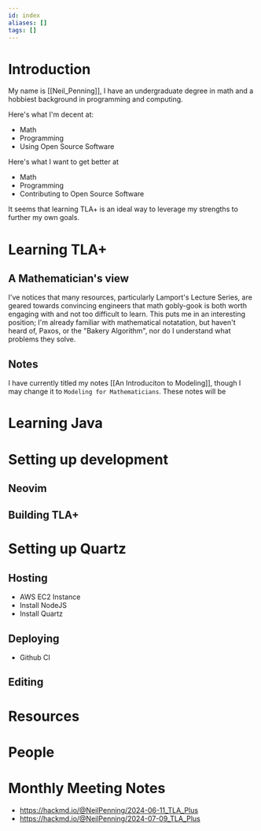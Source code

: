 ```yaml
---
id: index
aliases: []
tags: []
---
```


# Introduction
My name is [[Neil_Penning]], I have an undergraduate degree in math and a hobbiest background in programming and computing.


Here's what I'm decent at:
- Math
- Programming
- Using Open Source Software

Here's what I want to get better at
- Math
- Programming
- Contributing to Open Source Software

It seems that learning TLA+ is an ideal way to leverage my strengths to further my own goals.

# Learning TLA+
## A Mathematician's view
I've notices that many resources, particularly Lamport's Lecture Series, are geared towards convincing engineers that math gobly-gook is both worth engaging with and not too difficult to learn.
This puts me in an interesting position; I'm already familiar with mathematical notatation, but haven't heard of, Paxos, or the "Bakery Algorithm", nor do I understand what problems they solve.

## Notes
I have currently titled my notes [[An Introduciton to Modeling]], though I may change it to `Modeling for Mathematicians`. These notes will be 

# Learning Java

# Setting up development
## Neovim
## Building TLA+

# Setting up Quartz
## Hosting
- AWS EC2 Instance
- Install NodeJS
- Install Quartz
## Deploying
- Github CI
## Editing

# Resources

# People

# Monthly Meeting Notes
- https://hackmd.io/@NeilPenning/2024-06-11_TLA_Plus
- https://hackmd.io/@NeilPenning/2024-07-09_TLA_Plus
